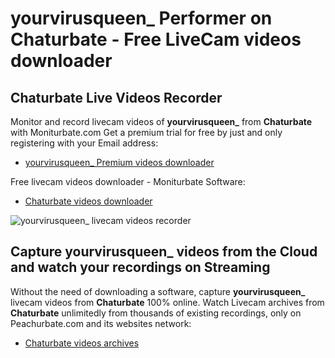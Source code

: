 # yourvirusqueen_ Performer on Chaturbate - Free LiveCam videos downloader

## Chaturbate Live Videos Recorder

Monitor and record livecam videos of **yourvirusqueen_** from **Chaturbate** with Moniturbate.com
Get a premium trial for free by just and only registering with your Email address:
* [yourvirusqueen_ Premium videos downloader](https://moniturbate.com/request-demo-licence-key.html)

Free livecam videos downloader - Moniturbate Software:
* [Chaturbate videos downloader](https://moniturbate.com/moniturbate-download-software.html)

![yourvirusqueen_ livecam videos recorder](https://peachurnet.com/templates/moniturbate-software.png)


## Capture yourvirusqueen_ videos from the Cloud and watch your recordings on Streaming

Without the need of downloading a software, capture **yourvirusqueen_** livecam videos from **Chaturbate** 100% online.
Watch Livecam archives from **Chaturbate** unlimitedly from thousands of existing recordings, only on Peachurbate.com and its websites network:
* [Chaturbate videos archives](https://peachurnet.com/)